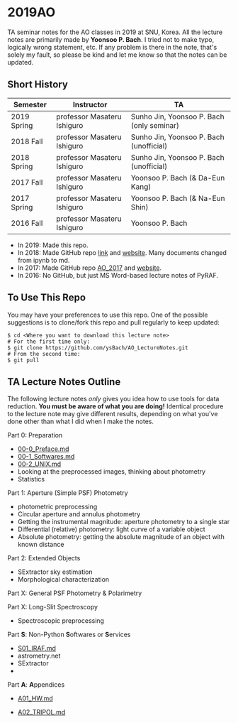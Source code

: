 # 2019AO
TA seminar notes for the AO classes in 2019 at SNU, Korea. All the lecture notes are primarily made by **Yoonsoo P. Bach**. I tried not to make typo, logically wrong statement, etc. If any problem is there in the note, that's solely my fault, so please be kind and let me know so that the notes can be updated.



## Short History

| Semester    | Instructor                  | TA                                        |
| ----------- | --------------------------- | ----------------------------------------- |
| 2019 Spring | professor Masateru Ishiguro | Sunho Jin, Yoonsoo P. Bach (only seminar) |
| 2018 Fall   | professor Masateru Ishiguro | Sunho Jin, Yoonsoo P. Bach (unofficial)   |
| 2018 Spring | professor Masateru Ishiguro | Sunho Jin, Yoonsoo P. Bach (unofficial)   |
| 2017 Fall   | professor Masateru Ishiguro | Yoonsoo P. Bach (& Da-Eun Kang)           |
| 2017 Spring | professor Masateru Ishiguro | Yoonsoo P. Bach (& Na-Eun Shin)           |
| 2016 Fall   | professor Masateru Ishiguro | Yoonsoo P. Bach                           |

- In 2019: Made this repo.
- In 2018: Made GitHub repo [link](https://github.com/ysBach/AO_LectureNotes) and [website](https://ysbach.github.io/AO_LectureNotes/). Many documents changed from ipynb to md.
- In 2017: Made GitHub repo [AO_2017](https://github.com/ysBach/AO_2017) and [website](https://ysbach.github.io/AO_2017/). 
- In 2016: No GitHub, but just MS Word-based lecture notes of PyRAF.



## To Use This Repo

You may have your preferences to use this repo. One of the possible suggestions is to clone/fork this repo and pull regularly to keep updated:

```
$ cd <Where you want to download this lecture note>
# For the first time only:
$ git clone https://github.com/ysBach/AO_LectureNotes.git
# From the second time:
$ git pull
```



## TA Lecture Notes Outline

The following lecture notes *only* gives you idea how to use tools for data reduction. **You must be aware of what you are doing!** Identical procedure to the lecture note may give different results, depending on what you've done other than what I did when I make the notes.



Part 0: Preparation

* [00-0_Preface.md](https://github.com/ysBach/2019AO/blob/master/Notebooks/00-0_Preface.md)
* [00-1_Softwares.md](https://github.com/ysBach/2019AO/blob/master/Notebooks/00-1_Softwares.md)
* [00-2_UNIX.md](https://github.com/ysBach/2019AO/blob/master/Notebooks/00-2_UNIX.md)
* Looking at the preprocessed images, thinking about photometry
* Statistics

Part 1: Aperture (Simple PSF) Photometry

* photometric preprocessing
* Circular aperture and annulus photometry
* Getting the instrumental magnitude: aperture photometry to a single star
* Differential (relative) photometry: light curve of a variable object
* Absolute photometry: getting the absolute magnitude of an object with known distance

Part 2: Extended Objects

* SExtractor sky estimation
* Morphological characterization

Part X: General PSF Photometry & Polarimetry



Part X: Long-Slit Spectroscopy

* Spectroscopic preprocessing

Part **S**: Non-Python **S**oftwares or **S**ervices

* [S01_IRAF.md](https://github.com/ysBach/2019AO/blob/master/Notebooks/S01_IRAF.md)
* astrometry.net
* SExtractor
* 

Part **A**: **A**ppendices

* [A01_HW.md](https://github.com/ysBach/2019AO/blob/master/Notebooks/A01_HW.md)

* [A02_TRIPOL.md](https://github.com/ysBach/2019AO/blob/master/Notebooks/A02_TRIPOL.md)

